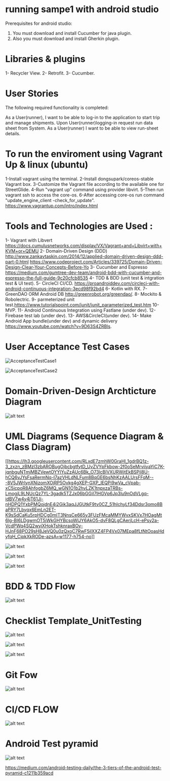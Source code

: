 # running sampe1 with android studio

Prerequisites for android studio: 
1. You must download and install Cucumber for java plugin.
2. Also you must download and install Gherkin plugin.

# Libraries & plugins 
1- Recycler View.
2- Retrofit.
3- Cucumber.

# User Stories
The following required functionality is completed:

As a User(runner), I want to be able to log-in to the application to start trip and manage shipments.
Upon User(runner)logging-in request run data sheet from System.
As a User(runner) I want to be able to view run-sheet details.

 
# To run the enviroment using Vagrant Up & linux (ubuntu)

1-Install vagrant using the terminal.
2-Install dongsupark/coreos-stable Vagrant box.
3-Customize the Vagrant file according to the available one for StreetGlide.
4-Run "vagrant up" command using provider libvirt.
5-Then run vagrant ssh to access the core-os.
6-After accessing core-os run command "update_engine_client -check_for_update".
https://www.vagrantup.com/intro/index.html

# Tools and Technologies are Used :
1- Vagrant with Libvert https://docs.cumulusnetworks.com/display/VX/Vagrant+and+Libvirt+with+KVM+or+QEMU 
2- Domain-Driven Design (DDD) http://www.zankavtaskin.com/2014/12/applied-domain-driven-design-ddd-part-0.html https://www.codeproject.com/Articles/339725/Domain-Driven-Design-Clear-Your-Concepts-Before-Yo
3- Cucumber and Espresso https://medium.com/gumtree-dev-team/android-bdd-with-cucumber-and-espresso-the-full-guide-9c20cfcb8535
4- TDD & BDD (unit test & intgration test & UI test).
5- CircleCI CI/CD. https://proandroiddev.com/circleci-with-android-continuous-integration-3ecd98f92bd4 
6- Kotlin with RX.
7- GreenDAO ORM Android DB http://greenrobot.org/greendao/. 
8- Mockito & Robolectric.
9- parmeterized unit test.https://www.tutorialspoint.com/junit/junit_parameterized_test.htm
10- MVP.
11- Android Continuous Integration using Fastlane (under dev).
12- Firebase test lab (under dev).
13- AWS&CircleCI(under dev).
14- Make Android App bundle(under dev) and dynamic delivery https://www.youtube.com/watch?v=9D63S4ZRBls.


# User Acceptance Test Cases 
![AcceptanceTestCase1](https://user-images.githubusercontent.com/15185524/60012311-ed6d0700-967b-11e9-8f30-2f4c250017c7.PNG)

![AcceptanceTestCase2](https://user-images.githubusercontent.com/15185524/60012458-489ef980-967c-11e9-8fd8-38a341f0d600.PNG)


# Domain-Driven-Design Archticture Diagram
 ![alt text](http://1.bp.blogspot.com/-f9QYYWLc1Uk/UoKzpDHYkkI/AAAAAAAACA4/OD1bq9MLYFY/s1600/DDD_png_pure.png)

 
 
# UML Diagrams (Sequence Diagram & Class Diagram)
[[https://lh3.googleusercontent.com/RLxdE7zmhW0GraHl_1gdrBQ1z-3_zxzn_zBMzl3zbAROBugOjbcbgtfytD_UvZVYpFkbow-2f0oSeMrviiyaYiC7K-jqnbguNTmjMBZVewtOYYlYuZzAUc6Bk_O73lcBlVXURWjtEkBSPil8U-hCQ6vJYsFsaRermNq-I7azVHLdNLFum8BqGE6bsNhKzAALUrsFFqM---8V5JWrlynXNizomXOjRP5Ovkg4gXEP-GXP_lEQPi9wVa_cVpab-xC5icpoR8AhfogbZ6MQ_wGN1O1b2hvLZK1tnpxzaTRBs-LmogjL9LNUcQz7YL-3gadk5TZJx06bGGiI7lHGVp6Jp3lu9nOdVLgq-idBV7w4y4jT61Jj-nHDPQ1YxbPMQojdnE4i2Gik3aqJJGUtkF9tv0CZ_51hIchyLf34Ddsr3omo8BaPRY7Lbyqx6EmLn2ET-K9sSdCaKu5rpHDCg0mIT3NnsCe665y3FUzFMcaMMYWvxSKVx7HOagMt6lg-BI6LDgwmOT5jWkGHYBcsoWlJY6AkO5-dvF8QLgCAerjLcH-ePsy2a-VcdPWq4SQ2wyiXHokTshknraxBOy-HJnF68PO29sH8JeVQ0u0zQxoC7RwF5ilXXZ4FP4Vx07MEpa8fLtNtOoasHdyfqH_CjpkXkRODe-azsA=w1177-h754-no]]

![alt text](https://lh3.googleusercontent.com/w_yUHZzc3TUhpVlxegy0l4WyoTxn1cSWVpoPHhzcBImE9b65cz6_2YGdFLqHVUQ_OWyb7MJkq-XmfFsOyMqzVFXoW7sdBkmDTQq9tFB4ENF7Z7WwOGlHst_YjcZS6JNL6QsnvHF5KJat2Tw76fNgyBNDylh2iGWG8mGIAzQg6kXFe_JdS-N3B-txGgi_jn-8VjbeQ3283tJbAEg6zREyHMK7Kdx-mxkhX3XXwoB2hvarR2lFe2Q9utBpEbLD8-krVor1NamGoCCLK2I_BhwR8G4z1Uq2yge_PLUvxBP732adg4jBRVUIzyacdpEfoms3yyfv4bnwozk7Z_mwaB2GqxO3dsp6KU3XArYUZgWuFjDbr2tPItn5MQircQAiBXSUF3Ysv6gak1r77twK1ThpHuzms2B8sjB9pY36M-3-8eTIb56UtJaaN5ERtN4epje5ynWqfZvKecovGh-DxYcbxduwVnMYrjXBWzITilaEvKEAaqzGQ3R4lCOXiVj7U_ANX_NvSiQ1sPIR_SXIBHfggWbG5gMI97e6qtJCNAjvYknyxh5R_6x7T9KMuOZ8sVK4_mIwjTGCNVFMpl3Z7ZZBPvsmNyQ8-IXxbah_1Yws9W-2FK0bP6kKg5HKA7n8PHChUnGY7XCxmRpDOAaaBhBvROTP0W3JUw=w1579-h685-no)

![alt text](https://lh3.googleusercontent.com/i0qDmyal3RfIsOuJ0FQJX-qIIWOC67axl0n3rW1KiL0BMrFtY6UYkmoeDZ5Nx9JKhHte0qc3-LGkx07LJtYkg6fu4jSY21jByN4CjCa-KaTcbZxcOoSh6-VDiqrw_Yj0XP8k763C0GW2sK8ot07C1B-Szo6vHRzxXMB3ANpcCVDtYOqPqiJMC8NcVe38laIs0dPg4M56pytniTr3VhEmMXCkSBdEX9MKY8yQ6jRLTHX-npP2Q4laU947QZVsrpQdpdZhkPycnR30sgmtdGBnKkfiAMmjh2-U8HMXCqmEXA-Kqaz4D7VjcLk-IyptV09O0YNj9rlCo9RYk5DQ2iFlXWOl5_uagyHw83jv6dn3d86brjUFdW0kNBMNNzB9YG6Xk2ILsFjNBwZYec7OS4Wkg3np-lEPKnelyoehqWZNaK3x5eaceuuSzN0Y-ENXEu4WBUldDxmOywxrXLXtay9vc3L-S99XrLzw49S56ck8rawkM4CSQOfH2V6tlcrTmSE2N6c5rPaK5wPt2hAQ6t2T_DxvS5s5U8sYBvPM1cXEltqr2j4liRZ0XEFb-CkhTs6r5oQd2RA1tGszJUsvM0LgD4l-CjLHYX0RhEp2EYP3WZ4eFoxhc321G6zIsbTkNcL505ixJQplWqVeXKt-Fla9cKjZo3zF3w=w688-h419-no)

![alt text](https://lh3.googleusercontent.com/SGfMh19sg8iasVJcyAr1qEX4DuCcLbqSmDwpgx_EBrFOdXU0CxSof9Mic9NaMEIcoFLlmVfOx-yMy8Iw7rV5PsHU-oh0Zqw2kSpx-a88F3PxL2LLybN5VbQd7J_qkh_cbQG4wX9PpZNES3MXHojqjLAeT6XIAVZRRlo1Dz1urub_arZmOwMfAbGks7dr_md7stCutojSAkZ12RQH32fxB92MEvP4Mo4f8iIUiSvlo8yWGHG8pIiUC85sDgG0lL6Z2Wk8ykzt9fhKfhuow-IXowCtYMA1m02THZwQn7-NN8EB4gV6GBSFxq9D88bL0oZ-s5Q1WqNL7sDv6YjsD5zFD2QYbBYLwOrzFQeBKjZyxEccMZNv2_XSXal3ZtDXyBeS-3QanRp_gpsV7jKPe-L3zFSOkZSp-yoT0pRkBL4OBO6ooSYYGCivv8v5bJGIKUI45DpEtgerR8F79dFZBuOLfHXwBxqvKxV0WmFfwjzKwVAt-BIVQ13kO8A4cbZLDn7cIJ73ePZJAq0oYH_c8yjfsOVXkXLqaWGcMk9Bbme0pVnHS_yfehbaWWNk4Xdz6X1ejeKZ8caItj3ApS6BkD8S5E47aMmsHRp7TP_P5Myzw_qlWld9m7QiLzHGuPKu5K8IafshvYUQvlALM5h8nOcWtxlN4h71GA=w1208-h691-no)

# BDD & TDD Flow  
![alt text](https://lh3.googleusercontent.com/qADRorYiX1gS3tqBlc5xZhyKRv6wCXNtVOywo1EyHmpNgA4UsOSK-dntYtlaQqHZoOJ6ZoudouyidCbizGgAr4frkJsN2p1XSr342cwKjhWoO_gELeiib24fRnjnIEyUj4NfdjMY-CNLZuWdqOEPzyQjG63DnnawPIG7TndQgIAe1uIVWv-7gZlM4XvIRJScKDW6L1pRyGvnMS6WW9n4v-VNEoQyQWCbHSTrJAkPV3nTbUbxTOKm4O0CYrL0WGrHOzX3PB_cPc6kiwadZataVlDkET_XffSP5vu_i6DmY4qpkvMJis_LNgF8gFPPEa_SllvdcdzKV8Yo_M9uNKI6QrECmGOnMURMM0lg_aPChUtNAH769wtyTOjB1soKRhNLQyxQsyhS203L1hEK6J6PUhZmVSZd5P31JcAMcXo2lnhT9CVjm3h0IKEQTqBuk-UeBpaluomGelkWXLGSerxKsMWLJCE_Z4PQ4Potjpjkrx8lvoqAZMyVRCIUYq-K0GRa3ibGCILmP3ewO05AptUq79MABypKcOuedXyHz7OtTtftDMhliqjmQ2RgRqE6gP0SRyoBNZUiKkYnUjK99CxZhdlMcrbWO5ZzyXI_wVP5WivlWnViazHUu6zI1rb5fmDRrocTuzkV9p6hjHJ0qDhZLZ-LJqO43g=w847-h783-no)

# Checklist Template_UnitTesting

![alt text](https://lh3.googleusercontent.com/tRtoK5qSzAi2G4qtK8Rc1VtWvvxPasewpxWbwmBVz0SxSi11y4IOPyPs90pogB038XkQ36Yjm7Tvb3XfK-7QwTl0vquknAJuMgu95SyEot1k55_vvuhFtm4DWtIVB0VQqzx6_I6hRnFZaVifZx_YQXUGrn7fj8uUpWTYO-STX7UOJPG_2miH85ze3xPblygqR2cAYJoa6_T-Whox8oqIE6xN2fB-FFCTjmSWUt3cFiwRhXLr40-0ASQCucqZd-pIpW_3p2tHn9xX-OWuNMan938jjGQLTNPNlEcw9Wm3czKq3hUumSqqX62F0L6rCsqdOkMPf3lG_rr7S5kfYCD-NWdn1PmVRU2jGwsy_Zeht-B6Blq4JkPOgnxp4zjb3U7t3iQnGDAM46aNeefAT_4_U4JWW4ADBpFf3oG6F7o9DS9Zp1qo6TXZbgTVSZuFfroeICLzOiE9PTc4-kzHHtlBa_5TrsBm_tU3Lb8hj4cnDz6gF-QVuAhPAg_SctL89A0f_W1k_79w_GjeKcUmd9E6VxhElZbUmwJHVOhXMkfKx2GtyYbdUaOCDIGzcuMnYMGLSp1d1kPjA3WCg2Ks5YEKbeqzMtK_3vDQR15x2CZ-wLMaRNH0BZAYpEQzrU-PQgNxsFWWJYEVu44JYNo5j-fkg2UyUDlrdg=w738-h954-no)

![alt text](https://lh3.googleusercontent.com/Hfw7s4c3FU1wByj611z1KPlj9mrVNpYpERHWtWsyCma_xx_ruwrT-eb9BoOvBwy0ID_OHPoLj-3oUHU1UeCMtqExXY8rM-Wj1kCJoO5y6dpd6_tCg9PFigVlvfADfYM2WuTaAeH2t-OzWBs5vtQYq0WUxYi8tEzz5Ka01nr8RZH0B6l6uxiYCy_PozXuvYauTVuGCoDZY-PDmLGC1eSw3lKLuxoLuMuPn7pZWEytLigr09ZskgXZ65YQhQ0kbrsgZIAIs8uKwbMJm0UwN9fCq8AptZjiQDbU_mXyR4fAdR4h7pgjpaZc5G43BFss8HTEf358MvNivyqEc3sw3jDX20UgIE0L3yGDm1Tb_n2SLzXF8ELVCbU27m9MjfjwpY2nzoga4CRMWwy_Eun1j1uzaYNbGuo7cQzIRApLzsFFKiF0RuO8nijvGfytzUHZT_bQu_ZlxxNNej_d6S-1YUnfqSnG9csMs6dNUI8M_U_FTYmXl9E9hk_UBHMfbPBcoK5JpoPlSXf08R_X4xTBJ2PWYLLSwEIaB7SaA_TiksYwhBryEY5CTEMFvTDdbwPymiyvJpYIAehd7ugJmmNSH3K4-Y7ZWY2fCzJJE_aCUcku3sbbAMiXoh7xApql2Br799LJjrpN088USUvIkOkS7tNlA15Q9JatzA=w738-h954-no)

![alt text](https://lh3.googleusercontent.com/4YAEFSA8Hr1go9TPu1RbFJsE0ZwjS5z8sPj12ToqULJ2a-8hwhZnfNTQ_smUoiUr-Za6vCUSnUBlcgVpdB96TfcGfn2Xl3mvfbo61qfrL-huoWxSin2L6PnCPgdga7sOU8DP5bc4KdCVtdDWHFV-rdlo97PrC2Yuu4Oqf0VRVJ4wXEs4tMwnJvCufcA5xR-O6Wr91QsxOvg2hVIP11nwJR3IXWSuslAZi1XqfFPgdPUYBb3cQbrEVFq0ek7wuqPJNHoI_9b5LTyh9tVwwTv8EVmTt8AWMeOgUWUUHOedxV-BPjTqbOQsflCQ1MV9kIxaaO2qk8xDUib9nh8Il3KYT4rJ3HLvZdTpykv5xPIo_XQYyPhWYSSgd_UwfSIL2i-84W8Xuy8dMouqxIhYDH_H6gh7nm1_aQsBtt2dmFuZiC5gmlIw_sH1CHJgUoffGHcxoML1SMI2cSwHB8YhKSnvnDgooW1Wg10ofh_Kn4W0DFOl9sIem5Z9tbzEmd0RxgCJWnqnegZqZmw4Lu-pFLMLqccKx9JNFBfPRGIGlQw9aB5tfREyi37eOwaVsfME8RZqKmxJZkZoslkWD8FHcF1sVSSPYpCLlu1Lll52AWBQg9wLGoZWSwpNPSfG41b6Vt7NF69X37volOMQFUL-mTnZYIcoxvn3OQ=w738-h954-no)


# Git Fow 
![alt text](https://lh3.googleusercontent.com/2eumFAJhRCUb_2P_GDI3jItR7A1S_R9MSTkNlgaP4zfsKolH902t1Di0II4FlWzQxanx_-o76-Ka8EF4lgfwjLCjek-gY0e-AWpP_ebNdK2Zvur1kcBEEggU4VZfOo08ID4IvF1H9m_PvDigK2hNDCfSFW6tzvthE8bDsaOGCmDjNI3TYTJKje-ulr1qw8aguVW4jc7MGKDwMi3youoYdG4Oo7bCzqWTfJqChwrOKzPMGD-k71I79kVhT4yyhH_wP4sqFN7Q6pBOCCFx2Hny_cCkVhnXstCbg0J29xCYaVyg5B_ggXYjC-8w84AZrQ0N3h_CGlieP_MLxc8sJYP6QN0ncHN00JqFK5J9f4mODeo7qojCUjn95RMS6jvIw02A0sKl6PGiRz2aAf7YgWec30pnmbgliTieQprQ9KCX81tDWjRi1xqD4btx8qHcAxsPbvQx0tokHmcdCDCJ2slPovRciZoUDJE53HV8HQwn3LJoOg2KJSGsGr8n9qjXLY6cmVJNwgAsWGVSVeEipiMkdckz0gOvlDcLz3i7thLalJWNziR1wNA245Ypd13JA4av2ZViD6RgXXTMHcWu2FAsl2pD-9ZdJgdahayp5tdj9O8839UDf2O6KQhN3mhG7hQZpK6wbsKJ3qzYuXnb3g_tBR_kr6Oo_w=w358-h220-no)

# CI/CD FLOW 
![alt text](https://lh3.googleusercontent.com/XMrIbZDPqDtP8z8brbNrR7UrdVGFmEFunSE0NMmIHVdzjKTp_OHtQZpK6JUpr6Ss591phM5czIceqi-DIAMIbUKZan5RI9EEjzuqbUwB_-tzWsYVMmwKhHhokTJZiVindZob4I8lcAmvG-3sCvmb_t2yggSKxuwXWoHFp3uc5T_bL5PjCX8KD3oN6syTiR8RADazUZhfjLxQreBC4lp6OSfV2XRR0CbwaCTbc7dPL-NvocwVgh2hDpqiI4ULRPoW3-5MZZKscUiCwU20k-r-Acx-2CnC2aSW0e6-G5t2FlWECcun97ZJ9w11z49yfEJCxBk9_r_IT1XJsRIo6KxkgB-zBBI_nTNgWK3vM_Wh0i-4zOMN80CTfuOpWoZQ1kNLiRyiEw45iX2FlUNAb2loRnjlQJJrSbXLkcfxKqOXACRSTYlcwEbAWDSFjj1_X74iKFNACXpoa9buNKdQMu7eczaHMk0xjLLwnbxE5EYREpN0Tq7PEMY2rb8s71iYtVd-7Ff7qKx7MKJmJn9es3smYHaD1VnNDwA7hcjZ-asNIaOhdFhnKV_yRiUEbsyE0p4x2O7p8MFxgn1Yf3hYx84Cfn8LmjM_mxVXyjTjDlWqlOH6b-xFE8Jis0_mhT6a3f4d-zGTuYI0MViNvazjMdsqx3neX0mKxQ=w720-h703-no)

# Android Test pyramid 

![alt text](https://cdn-images-1.medium.com/max/1563/1*6M7_pT_2HJR-o-AXgkHU0g.jpeg)

https://medium.com/android-testing-daily/the-3-tiers-of-the-android-test-pyramid-c1211b359acd
